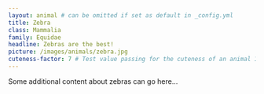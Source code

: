 ```yaml
---
layout: animal # can be omitted if set as default in _config.yml
title: Zebra
class: Mammalia
family: Equidae
headline: Zebras are the best!
picture: /images/animals/zebra.jpg
cuteness-factor: 7 # Test value passing for the cuteness of an animal 1-10
---
```


Some additional content about zebras can go here...